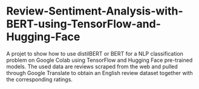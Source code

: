 # Review-Sentiment-Analysis-with-BERT-using-TensorFlow-and-Hugging-Face
A projet to show how to  use distilBERT or BERT for a NLP classification problem on Google Colab using TensorFlow and Hugging Face pre-trained models. The used data are reviews scraped from the web and pulled through Google Translate to obtain an English review dataset together with the corresponding ratings. 

